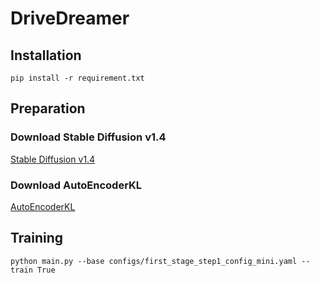 # DriveDreamer
## Installation
`
pip install -r requirement.txt
`

## Preparation
### Download Stable Diffusion v1.4
[Stable Diffusion v1.4](https://huggingface.co/CompVis/stable-diffusion-v-1-4-original/resolve/main/sd-v1-4.ckpt)
### Download AutoEncoderKL
[AutoEncoderKL](https://drive.google.com/file/d/1W-AMf_KlakUuLNbU9iCd-yKHeY01Pu23/view?usp=drive_link)

### 

## Training
`
python main.py --base configs/first_stage_step1_config_mini.yaml --train True
`
